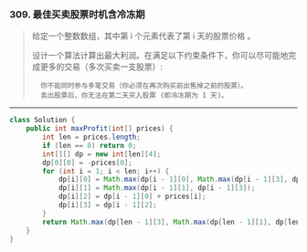 ### 309. 最佳买卖股票时机含冷冻期

>给定一个整数数组，其中第 i 个元素代表了第 i 天的股票价格 。
>
>设计一个算法计算出最大利润。在满足以下约束条件下，你可以尽可能地完成更多的交易（多次买卖一支股票）:
>
>       你不能同时参与多笔交易（你必须在再次购买前出售掉之前的股票）。
>       卖出股票后，你无法在第二天买入股票 (即冷冻期为 1 天)。
***
```java
class Solution {
    public int maxProfit(int[] prices) {
        int len = prices.length;
        if (len == 0) return 0;
        int[][] dp = new int[len][4];
        dp[0][0] = -prices[0];
        for (int i = 1; i < len; i++) {
            dp[i][0] = Math.max(dp[i - 1][0], Math.max(dp[i - 1][3], dp[i - 1][1]) - prices[i]);
            dp[i][1] = Math.max(dp[i - 1][1], dp[i - 1][3]);
            dp[i][2] = dp[i - 1][0] + prices[i];
            dp[i][3] = dp[i - 1][2];
        }
        return Math.max(dp[len - 1][3], Math.max(dp[len - 1][1], dp[len - 1][2]));
    }
}
```
